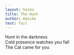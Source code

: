 ```yaml
---
layout: haiku
title: The Hunt
author: Hanike
test: fail
---
```


Hunt in the darkness<br>
Cold presence watches you fall<br>
The Cat came for you<br>
